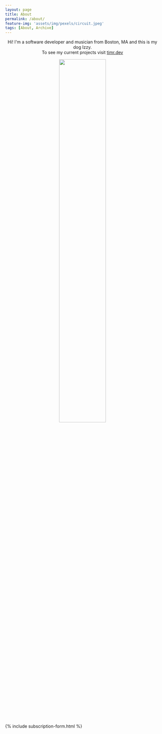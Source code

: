 ```yaml
---
layout: page
title: About
permalink: /about/
feature-img: 'assets/img/pexels/circuit.jpeg'
tags: [About, Archive]
---
```


<p style="text-align: center">
Hi! I'm a software developer and musician from Boston, MA and this is my dog Izzy. <br>
To see my current projects visit <a href="https://timr.dev/" target="_blank">timr.dev</a>
</p>

<div style="text-align: center">
  <img width="55%" src="https://i.imgur.com/Ltp5Qle.jpg">
</div>

{% include subscription-form.html %}
